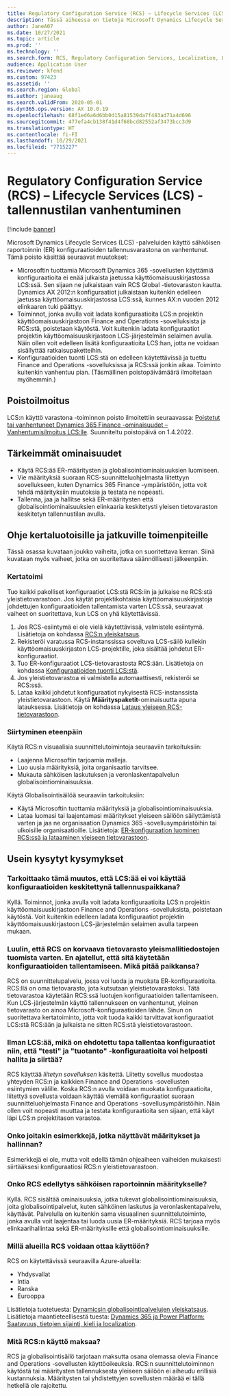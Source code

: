 ```yaml
---
title: Regulatory Configuration Service (RCS) – Lifecycle Services (LCS) -tallennustilan vanhentuminen
description: Tässä aiheessa on tietoja Microsoft Dynamics Lifecycle Services (LCS) -tallennusvaraston poistosta, joka suunnitellaan osana Regulatory Configuration Service (RCS) -yleistietovaraston käyttöönottoa.
author: JaneA07
ms.date: 10/27/2021
ms.topic: article
ms.prod: ''
ms.technology: ''
ms.search.form: RCS, Regulatory Configuration Services, Localization, LCS storage, LCS storage deprecation
audience: Application User
ms.reviewer: kfend
ms.custom: 97423
ms.assetid: ''
ms.search.region: Global
ms.author: janeaug
ms.search.validFrom: 2020-05-01
ms.dyn365.ops.version: AX 10.0.19
ms.openlocfilehash: 68f1ed6a6d6bb0d15a81539da7f483ad71a4d696
ms.sourcegitcommit: 477efa4cb138f41d4f68bcd82552af3473bcc3d9
ms.translationtype: HT
ms.contentlocale: fi-FI
ms.lasthandoff: 10/29/2021
ms.locfileid: "7715227"
---
```

# <a name="regulatory-configuration-service-rcs--lifecycle-services-lcs-storage-deprecation"></a>Regulatory Configuration Service (RCS) – Lifecycle Services (LCS) -tallennustilan vanhentuminen

[!include [banner](../includes/banner.md)]

Microsoft Dynamics Lifecycle Services (LCS) -palveluiden käyttö sähköisen raportoinnin (ER) konfiguraatioiden tallennusvarastona on vanhentunut. Tämä poisto käsittää seuraavat muutokset:

- Microsoftin tuottamia Microsoft Dynamics 365 -sovellusten käyttämiä konfiguraatioita ei enää julkaista jaetussa käyttöomaisuuskirjastossa LCS:ssä. Sen sijaan ne julkaistaan vain RCS Global -tietovaraston kautta. Dynamics AX 2012:n konfiguraatiot julkaistaan kuitenkin edelleen jaetussa käyttöomaisuuskirjastossa LCS:ssä, kunnes AX:n vuoden 2012 elinkaaren tuki päättyy.
- Toiminnot, jonka avulla voit ladata konfiguraatioita LCS:n projektin käyttöomaisuuskirjastoon Finance and Operations -sovelluksista ja RCS:stä, poistetaan käytöstä. Voit kuitenkin ladata konfiguraatiot projektin käyttöomaisuuskirjastoon LCS-järjestelmän selaimen avulla. Näin ollen voit edelleen lisätä konfiguraatioita LCS:han, jotta ne voidaan sisällyttää ratkaisupaketteihin.
- Konfiguraatioiden tuonti LCS:stä on edelleen käytettävissä ja tuettu Finance and Operations -sovelluksissa ja RCS:ssä jonkin aikaa. Toiminto kuitenkin vanhentuu pian. (Täsmällinen poistopäivämäärä ilmoitetaan myöhemmin.)

## <a name="deprecation-notice"></a>Poistoilmoitus

LCS:n käyttö varastona -toiminnon poisto ilmoitettiin seuraavassa: [Poistetut tai vanhentuneet Dynamics 365 Finance -ominaisuudet – Vanhentumisilmoitus LCS:lle](../get-started/removed-deprecated-features-finance.md#features-removed-or-deprecated-in-the-finance-10017-release). Suunniteltu poistopäivä on 1.4.2022.

## <a name="key-features"></a>Tärkeimmät ominaisuudet

- Käytä RCS:ää ER-määritysten ja globalisointiominaisuuksien luomiseen.
- Vie määrityksiä suoraan RCS-suunnitteluohjelmasta liitettyyn sovellukseen, kuten Dynamics 365 Finance -ympäristöön, jotta voit tehdä määrityksiin muutoksia ja testata ne nopeasti.
- Tallenna, jaa ja hallitse sekä ER-määritysten että globalisointiominaisuuksien elinkaaria keskitetysti yleisen tietovaraston keskitetyn tallennustilan avulla.

## <a name="guidance-for-one-time-and-ongoing-actions"></a>Ohje kertaluotoisille ja jatkuville toimenpiteille

Tässä osassa kuvataan joukko vaiheita, jotka on suoritettava kerran. Siinä kuvataan myös vaiheet, jotka on suoritettava säännöllisesti jälkeenpäin.

### <a name="one-time-action"></a>Kertatoimi

Tuo kaikki pakolliset konfiguraatiot LCS:stä RCS:iin ja julkaise ne RCS:stä yleistietovarastoon. Jos käytät projektikohtaisia käyttöomaisuuskirjastoja johdettujen konfiguraatioiden tallentamista varten LCS:ssä, seuraavat vaiheet on suoritettava, kun LCS on yhä käytettävissä.

1. Jos RCS-esiintymä ei ole vielä käytettävissä, valmistele esiintymä. Lisätietoja on kohdassa [RCS:n yleiskatsaus](rcs-overview.md).
2. Rekisteröi varatussa RCS-instanssissa soveltuva LCS-säilö kullekin käyttöomaisuuskirjaston LCS-projektille, joka sisältää johdetut ER-konfiguraatiot.
3. Tuo ER-konfiguraatiot LCS-tietovarastosta RCS:ään. Lisätietoja on kohdassa [Konfiguraatioiden tuonti LCS:stä](../../dev-itpro/analytics/tasks/er-import-configuration-lifecycle-services.md).
4. Jos yleistietovarastoa ei valmistella automaattisesti, rekisteröi se RCS:ssä.
5. Lataa kaikki johdetut konfiguraatiot nykyisestä RCS-instanssista yleistietovarastoon. Käytä **Määrityspaketit**-ominaisuutta apuna latauksessa. Lisätietoja on kohdassa [Lataus yleiseen RCS-tietovarastoon](rcs-global-repo-upload.md).

### <a name="going-forward"></a>Siirtyminen eteenpäin

Käytä RCS:n visuaalisia suunnittelutoimintoja seuraaviin tarkoituksiin:

- Laajenna Microsoftin tarjoamia malleja.
- Luo uusia määrityksiä, joita organisaatio tarvitsee.
- Mukauta sähköisen laskutuksen ja veronlaskentapalvelun globalisointiominaisuuksia.

Käytä Globalisointisäilöä seuraaviin tarkoituksiin:

- Käytä Microsoftin tuottamia määrityksiä ja globalisointiominaisuuksia.
- Lataa luomasi tai laajentamasi määritykset yleiseen säilöön säilyttämistä varten ja jaa ne organisaation Dynamics 365 -sovellusympäristöihin tai ulkoisille organisaatioille. Lisätietoja: [ER-konfiguraation luominen RCS:ssä ja lataaminen yleiseen tietovarastoon](rcs-global-repo-upload.md).

## <a name="frequently-asked-questions"></a>Usein kysytyt kysymykset

### <a name="does-this-change-mean-that-lcs-cant-be-used-as-central-storage-for-configurations"></a>Tarkoittaako tämä muutos, että LCS:ää ei voi käyttää konfiguraatioiden keskitettynä tallennuspaikkana?

Kyllä. Toiminnot, jonka avulla voit ladata konfiguraatioita LCS:n projektin käyttöomaisuuskirjastoon Finance and Operations -sovelluksista, poistetaan käytöstä. Voit kuitenkin edelleen ladata konfiguraatiot projektin käyttöomaisuuskirjastoon LCS-järjestelmän selaimen avulla tarpeen mukaan.

### <a name="i-thought-that-rcs-was-a-replacement-repository-for-importing-global-template-files-i-didnt-think-that-its-used-to-store-configurations-which-is-correct"></a>Luulin, että RCS on korvaava tietovarasto yleismallitiedostojen tuomista varten. En ajatellut, että sitä käytetään konfiguraatioiden tallentamiseen. Mikä pitää paikkansa?

RCS on suunnittelupalvelu, jossa voi luoda ja muokata ER-konfiguraatioita. RCS:llä on oma tietovarasto, jota kutsutaan yleistietovarastoksi. Tätä tietovarastoa käytetään RCS:ssä luotujen konfiguraatioiden tallentamiseen. Kun LCS-järjestelmän käyttö tallennukseen on vanhentunut, yleinen tietovarasto on ainoa Microsoft-konfiguraatioiden lähde. Sinun on suoritettava kertatoiminto, jotta voit tuoda kaikki tarvittavat konfiguraatiot LCS:stä RCS:ään ja julkaista ne sitten RCS:stä yleistietovarastoon.

### <a name="without-lcs-what-is-the-suggested-way-to-store-configurations-so-that-test-and-production-configurations-can-easily-be-managed-and-transferred"></a>Ilman LCS:ää, mikä on ehdotettu tapa tallentaa konfiguraatiot niin, että "testi" ja "tuotanto" -konfiguraatioita voi helposti hallita ja siirtää?

RCS käyttää *liitetyn sovelluksen* käsitettä. Liitetty sovellus muodostaa yhteyden RCS:n ja kaikkien Finance and Operations -sovellusten esiintymien välille. Koska RCS:n avulla voidaan muokata konfiguraatioita, liitettyä sovellusta voidaan käyttää viemällä konfiguraatiot suoraan suunnitteluohjelmasta Finance and Operations -sovellusympäristöihin. Näin ollen voit nopeasti muuttaa ja testata konfiguraatioita sen sijaan, että käyt läpi LCS:n projektitason varastoa.

### <a name="are-there-any-examples-that-show-the-setup-and-management"></a>Onko joitakin esimerkkejä, jotka näyttävät määritykset ja hallinnan?

Esimerkkejä ei ole, mutta voit edellä tämän ohjeaiheen vaiheiden mukaisesti siirtääksesi konfiguraatiosi RCS:n yleistietovarastoon.

### <a name="is-rcs-a-prerequisite-to-configure-electronic-reporting"></a>Onko RCS edellytys sähköisen raportoinnin määritykselle?

Kyllä. RCS sisältää ominaisuuksia, jotka tukevat globalisointiominaisuuksia, joita globalisointipalvelut, kuten sähköinen laskutus ja veronlaskentapalvelu, käyttävät. Palvelulla on kuitenkin sama visuaalinen suunnittelutoiminto, jonka avulla voit laajentaa tai luoda uusia ER-määrityksiä. RCS tarjoaa myös elinkaarihallintaa sekä ER-määrityksille että globalisointiominaisuuksille.

### <a name="which-regions-can-rcs-be-deployed-in"></a>Millä alueilla RCS voidaan ottaa käyttöön?

RCS on käytettävissä seuraavilla Azure-alueilla:

- Yhdysvallat
- Intia
- Ranska
- Eurooppa

Lisätietoja tuotetuesta: [Dynamicsin globalisointipalvelujen yleiskatsaus](globalization-services-overview.md). Lisätietoja maantieteellisestä tuesta: [Dynamics 365 ja Power Platform: Saatavuus, tietojen sijainti, kieli ja localization](https://aka.ms/rcs/D365Productavailabilityguide).

### <a name="whats-the-cost-of-using-rcs"></a>Mitä RCS:n käyttö maksaa?

RCS ja globalisointisäilö tarjotaan maksutta osana olemassa olevia Finance and Operations -sovellusten käyttöoikeuksia. RCS:n suunnittelutoiminnon käytöstä tai määritysten tallennuksesta yleiseen säilöön ei aiheudu erillisiä kustannuksia. Määritysten tai yhdistettyjen sovellusten määrää ei tällä hetkellä ole rajoitettu.
